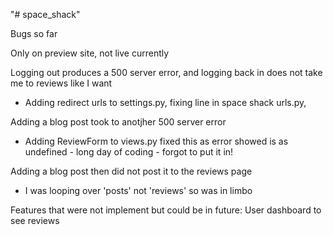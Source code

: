"# space_shack" 

Bugs so far

Only on preview site, not live currently

Logging out produces a 500 server error, and logging back in does not take me to reviews like I want 
- Adding redirect urls to settings.py, fixing line in space shack urls.py, 

Adding a blog post took to anotjher 500 server error
- Adding ReviewForm to views.py fixed this as error showed is as undefined - long day of coding - forgot to put it in!

Adding a blog post then did not post it to the reviews page
- I was looping over 'posts' not 'reviews' so was in limbo

Features that were not implement but could be in future:
User dashboard to see reviews